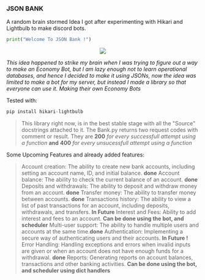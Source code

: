 ### JSON BANK
A random brain stormed Idea I got after experimenting with Hikari and Lightbulb to make discord bots. 
```python
print("Welcome To JSON Bank !")
```
<div align="center">
    <img src="https://cdn-wordpress-info.futurelearn.com/wp-content/uploads/how-does-the-economy-work-606x303.jpg.webp">
</div>

*This idea happened to strike my brain when I was trying to figure out a way to make an Economy Bot, but I am lazy enough not to learn operational databases, and hence I decided to make it using JSONs, now the idea was limited to make a bot for my server, but instead I made a library so that everyone can use it. Making their own Economy Bots*


Tested with:
```python
pip install hikari-lightbulb
```

> This library right now, is in the best stable stage with all the "Source" docstrings attached to it. The Bank.py returns two request codes with comment or result. They are 
**200** *for every successfull attempt using a function*
**and**
**400** *for every unsucessfull attempt using a function*


Some Upcoming Features and already added features:

>Account creation: The ability to create new bank accounts, including setting an account name, ID, and initial balance. **done**
>Account balance: The ability to check the current balance of an account. **done**
>Deposits and withdrawals: The ability to deposit and withdraw money from an account.  **done**
>Transfer money: The ability to transfer money between accounts.  **done**
>Transactions history: The ability to view a list of past transactions for an account, including deposits, withdrawals, and transfers.  **In Future**
>Interest and Fees: Ability to add interest and fees to an account. **Can be done using the bot, and scheduler**
>Multi-user support: The ability to handle multiple users and accounts at the same time.**done**
>Authentication: Implementing a secure way of authenticating users and their accounts. **In Future !**
>Error Handling: Handling exceptions and errors when invalid inputs are given or when an account does not have enough funds for a withdrawal. **done**
>Reports: Generating reports on account balances, transactions and other banking activities. **Can be done using the bot, and scheduler using dict handlers**


